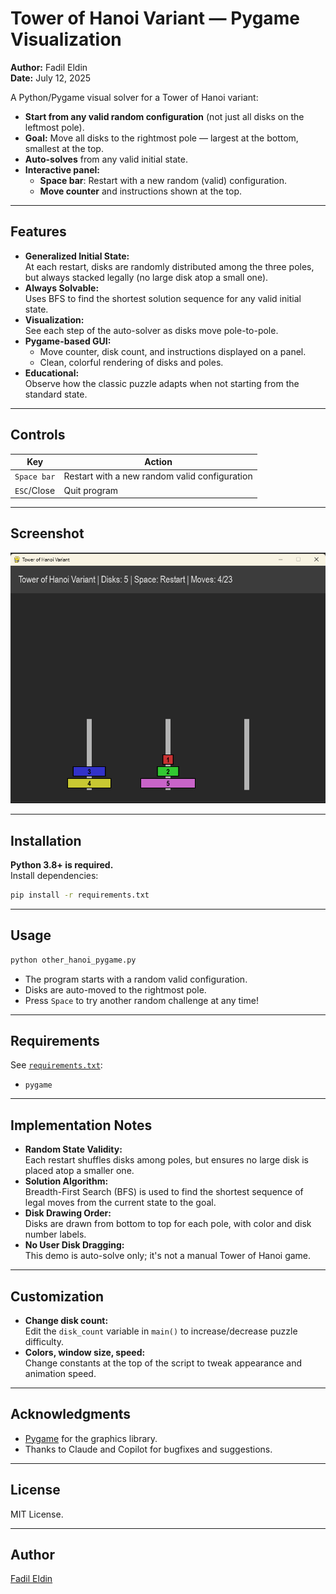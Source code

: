 # Tower of Hanoi Variant — Pygame Visualization

**Author:** Fadil Eldin  
**Date:** July 12, 2025

A Python/Pygame visual solver for a Tower of Hanoi variant:  
- **Start from any valid random configuration** (not just all disks on the leftmost pole).
- **Goal:** Move all disks to the rightmost pole — largest at the bottom, smallest at the top.
- **Auto-solves** from any valid initial state.
- **Interactive panel:**  
  - **Space bar**: Restart with a new random (valid) configuration.
  - **Move counter** and instructions shown at the top.

---

## Features

- **Generalized Initial State:**  
  At each restart, disks are randomly distributed among the three poles, but always stacked legally (no large disk atop a small one).
- **Always Solvable:**  
  Uses BFS to find the shortest solution sequence for any valid initial state.
- **Visualization:**  
  See each step of the auto-solver as disks move pole-to-pole.
- **Pygame-based GUI:**  
  - Move counter, disk count, and instructions displayed on a panel.
  - Clean, colorful rendering of disks and poles.
- **Educational:**  
  Observe how the classic puzzle adapts when not starting from the standard state.

---

## Controls

| Key         | Action                                        |
|-------------|-----------------------------------------------|
| `Space bar` | Restart with a new random valid configuration |
| `ESC`/Close | Quit program                                  |

---

## Screenshot

*![img.png](img.png)*

---

## Installation

**Python 3.8+ is required.**  
Install dependencies:

```bash
pip install -r requirements.txt
```

---

## Usage

```bash
python other_hanoi_pygame.py
```

- The program starts with a random valid configuration.
- Disks are auto-moved to the rightmost pole.
- Press `Space` to try another random challenge at any time!

---

## Requirements

See [`requirements.txt`](requirements.txt):

- `pygame`

---

## Implementation Notes

- **Random State Validity:**  
  Each restart shuffles disks among poles, but ensures no large disk is placed atop a smaller one.
- **Solution Algorithm:**  
  Breadth-First Search (BFS) is used to find the shortest sequence of legal moves from the current state to the goal.
- **Disk Drawing Order:**  
  Disks are drawn from bottom to top for each pole, with color and disk number labels.
- **No User Disk Dragging:**  
  This demo is auto-solve only; it's not a manual Tower of Hanoi game.

---

## Customization

- **Change disk count:**  
  Edit the `disk_count` variable in `main()` to increase/decrease puzzle difficulty.
- **Colors, window size, speed:**  
  Change constants at the top of the script to tweak appearance and animation speed.

---

## Acknowledgments

- [Pygame](https://www.pygame.org/) for the graphics library.
- Thanks to Claude and Copilot for bugfixes and suggestions.

---

## License

MIT License.

---

## Author

[Fadil Eldin](https://github.com/FadilEldin)
